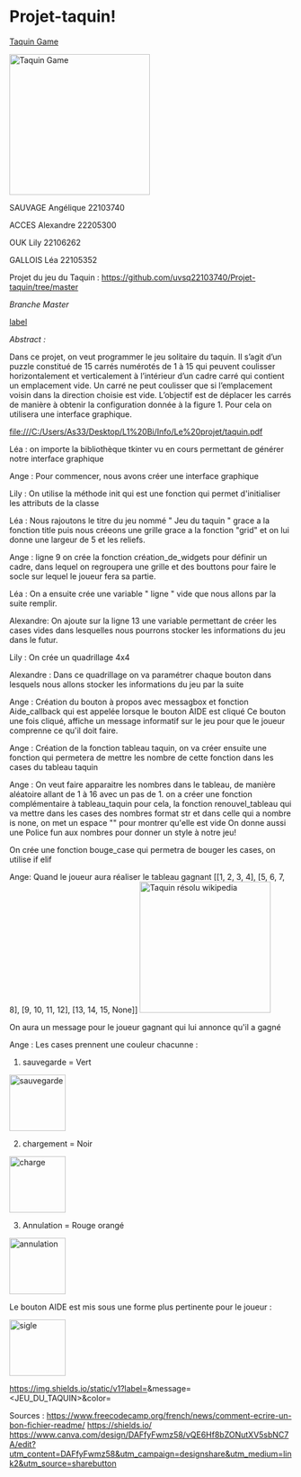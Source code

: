# Projet-taquin!
[Taquin Game](https://user-images.githubusercontent.com/113627781/231103968-77547549-43eb-4d0e-a82c-80e3259b067e.png)

<img width="250" alt="Taquin Game" src="https://user-images.githubusercontent.com/113627781/231103968-77547549-43eb-4d0e-a82c-80e3259b067e.png">

SAUVAGE Angélique 22103740

ACCES   Alexandre 22205300

OUK     Lily      22106262

GALLOIS Léa       22105352

Projet du jeu du Taquin : https://github.com/uvsq22103740/Projet-taquin/tree/master

_Branche Master_

[label](https://shields.io/badge/-blueviolet-blueviolet)

*Abstract :*

Dans ce projet, on veut programmer le jeu solitaire du taquin.
Il s’agit d’un puzzle constitué de 15 carrés numérotés de 1 à 15 qui peuvent coulisser horizontalement et verticalement à l’intérieur d’un cadre carré
qui contient un emplacement vide. Un carré ne peut coulisser que si l’emplacement voisin dans la direction choisie est vide.
L’objectif est de déplacer les carrés de manière à obtenir la configuration donnée à la figure 1.
Pour cela on utilisera une interface graphique.

[file:///C:/Users/As33/Desktop/L1%20Bi/Info/Le%20projet/taquin.pdf](url)

Léa : on importe la bibliothèque tkinter vu en cours permettant de générer notre interface graphique

Ange : Pour commencer, nous avons créer une interface graphique

Lily : On utilise la méthode init qui est une fonction qui permet d'initialiser les attributs de la classe

Léa : Nous rajoutons le titre du jeu nommé " Jeu du taquin " grace a la fonction title puis nous créeons une grille grace a la fonction "grid" et on lui donne une largeur de 5 et les reliefs.

Ange : ligne 9 on crée la fonction création_de_widgets pour définir un cadre, dans lequel on regroupera une grille et des bouttons pour faire le socle sur lequel le joueur fera sa partie.

Léa : On a ensuite crée une variable " ligne " vide que nous allons par la suite remplir.

Alexandre: On ajoute sur la ligne 13 une variable permettant de créer les cases vides dans lesquelles nous pourrons stocker les informations du jeu dans le futur.

Lily : On crée un quadrillage 4x4

Alexandre : Dans ce quadrillage on va paramétrer chaque bouton dans lesquels nous allons stocker les informations du jeu par la suite

Ange : Création du bouton à propos avec messagbox et fonction Aide_callback qui est appelée lorsque le bouton AIDE est cliqué
Ce bouton une fois cliqué, affiche un message informatif sur le jeu pour que le joueur comprenne ce qu'il doit faire.

Ange : Création de la fonction tableau taquin, on va créer ensuite une fonction qui permetera de mettre les nombre de cette fonction dans les cases du tableau taquin

Ange : On veut faire apparaitre les nombres dans le tableau, de manière aléatoire allant de 1 à 16 avec un pas de 1.
on a créer une fonction complémentaire à tableau_taquin pour cela, la fonction renouvel_tableau qui va mettre dans les cases des nombres format str et dans celle qui a nombre is none, on met un espace "" pour montrer qu'elle est vide
On donne aussi une Police fun aux nombres pour donner un style à notre jeu!

On crée une fonction bouge_case qui permetra de bouger les cases, on utilise if elif

Ange: Quand le joueur aura réaliser le tableau gagnant [[1, 2, 3, 4], [5, 6, 7, 8], [9, 10, 11, 12], [13, 14, 15, None]]
<img width="233" alt="Taquin résolu wikipedia" src="https://user-images.githubusercontent.com/113627781/231073188-5fd56cf4-ffc9-4b95-9d07-5c5a3d220c30.png">

On aura un message pour le joueur gagnant qui lui annonce qu'il a gagné

Ange : Les cases prennent une couleur chacunne : 

1. sauvegarde = Vert
<img width="100" alt="sauvegarde" src="https://user-images.githubusercontent.com/113627781/230908483-2045a1f9-98f6-4a4f-b00c-e41881e5e751.png">

2. chargement = Noir
<img width="100" alt="charge" src="https://user-images.githubusercontent.com/113627781/230908501-f13c70f3-0297-419e-b174-9bbaeb8fdb95.png">

3. Annulation = Rouge orangé
<img width="100" alt="annulation" src="https://user-images.githubusercontent.com/113627781/230908540-ba57ae6b-9774-4ed8-a499-44dba52c8e65.png">

Le bouton AIDE est mis sous une forme plus pertinente pour le joueur :

<img width="100" alt="sigle" src="https://user-images.githubusercontent.com/113627781/230907726-7a2aac9f-c813-49ee-8242-4d0d6db5b4d9.png">


https://img.shields.io/static/v1?label=<LABEL>&message=<JEU_DU_TAQUIN>&color=<BLUE>

Sources :
https://www.freecodecamp.org/french/news/comment-ecrire-un-bon-fichier-readme/
https://shields.io/
https://www.canva.com/design/DAFfyFwmz58/vQE6Hf8bZONutXV5sbNC7A/edit?utm_content=DAFfyFwmz58&utm_campaign=designshare&utm_medium=link2&utm_source=sharebutton